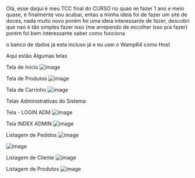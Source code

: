 Olá, esse daqui é meu TCC final do CURSO no quao iei fazer 1 ano e meio quase, e finalmente vou acabar, entao a minha ideia foi de fazer um site de doces, nada muito novo
porém foi uma ideia interessante de fazer, descobri que nao é tão simples fazer isso (me arrependo de escolher isso pra fazer) porém foi bem interessante saber como funciona 

o banco de dados já esta incluso já e eu usei o Wamp64 como Host

Aqui estão Algumas telas 

Tela de Inicio
![image](https://github.com/BrunoLCLopes/Tcc-Loja-Doces/assets/160807716/86784902-4701-43f6-b82c-7e7105ee786c)

Tela de Produtos
![image](https://github.com/BrunoLCLopes/Tcc-Loja-Doces/assets/160807716/a6ffb7a6-6b36-4220-8de4-d64be931b627)

Tela de Carrinho
![image](https://github.com/BrunoLCLopes/Tcc-Loja-Doces/assets/160807716/0f22d75d-784f-46ce-a870-72416dd00ada)


Telas Administrativas do Sistema

Tela - LOGIN ADM
![image](https://github.com/BrunoLCLopes/Tcc-Loja-Doces/assets/160807716/afab1724-028b-4ce4-b4a3-ba81f9035aa4)

Tela INDEX ADMIN
![image](https://github.com/BrunoLCLopes/Tcc-Loja-Doces/assets/160807716/c8fe631d-a2d5-4d96-ab1b-96af24ec27e0)

Listagem de Pedidos
![image](https://github.com/BrunoLCLopes/Tcc-Loja-Doces/assets/160807716/25c04a17-1d42-4f54-b1de-e450a441529d)

![image](https://github.com/BrunoLCLopes/Tcc-Loja-Doces/assets/160807716/c6a3c877-01d1-4b28-90d3-545d429195ad)



Listagem de Cliente
![image](https://github.com/BrunoLCLopes/Tcc-Loja-Doces/assets/160807716/73cd3d75-a816-44c4-9013-3f190006d40b)

Listagem de Produtos
![image](https://github.com/BrunoLCLopes/Tcc-Loja-Doces/assets/160807716/54ff367f-04be-44a8-a354-277420e17ff9)

